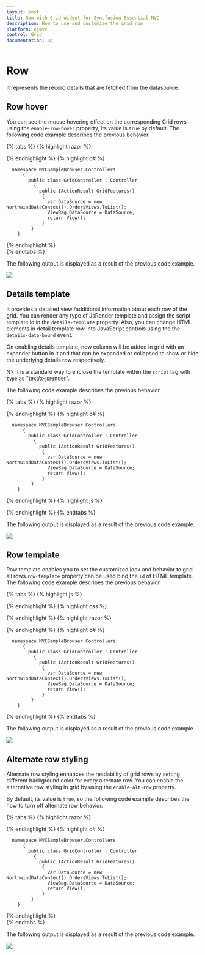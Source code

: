 ```yaml
---
layout: post
title: Row with Grid widget for Syncfusion Essential MVC
description: How to use and customize the grid row
platform: ejmvc
control: Grid
documentation: ug
---
```

# Row
It represents the record details that are fetched from the datasource.

## Row hover
You can see the mouse hovering effect on the corresponding Grid rows using the `enable-row-hover` property, its value is `true` by default.
The following code example describes the previous behavior.

{% tabs %}
{% highlight razor %}

   <ej-grid id="FlatGrid" allow-paging="true" enable-row-hover="true" datasource="ViewBag.DataSource">
        <e-columns>
            <e-column field="OrderID" header-text="OrderID"></e-column>
            <e-column field="EmployeeID" header-text="EmployeeID"></e-column>
            <e-column field="ShipCity" header-text="ShipCity"></e-column>
            <e-column field="ShipCountry" header-text="ShipCountry"></e-column>
            <e-column field="Freight" header-text="Freight"></e-column>
        </e-columns>
   </ej-grid>

{% endhighlight  %}
{% highlight c# %}

      namespace MVCSampleBrowser.Controllers
          {
            public class GridController : Controller
              { 
                public IActionResult GridFeatures()
                 {
                   var DataSource = new NorthwindDataContext().OrdersViews.ToList();
                   ViewBag.DataSource = DataSource;
                   return View();
                 }
             }
        } 
{% endhighlight  %}    
{% endtabs %}  

The following output is displayed as a result of the previous code example.

![](Row_images/Row_img1.png)

## Details template

It provides a detailed view /additional information about each row of the grid. You can render any type of JsRender template and assign the script template id in the `details-template` property. Also, you can change HTML elements in detail template row into JavaScript controls using the the `details-data-bound` event.

On enabling details template, new column will be added in grid with an expander button in it and that can be expanded or collapsed to show or hide the underlying details row respectively.

N> It is a standard way to enclose the template within the `script` tag with `type` as "text/x-jsrender".

The following code example describes the previous behavior.

{% tabs %}
{% highlight razor %}

   <ej-grid id="FlatGrid" allow-paging="true" details-template="#tabGridContents" details-data-bound="detailGridData" datasource="ViewBag.DataSource">
        <e-columns>
            <e-column field="EmployeeID" header-text="EmployeeID"></e-column>
            <e-column field="FirstName" header-text="FirstName"></e-column>
            <e-column field="Title" header-text="Title"></e-column>
            <e-column field="City" header-text="City"></e-column>
            <e-column field="Country" header-text="Country"></e-column>
       </e-columns>
   </ej-grid>

{% endhighlight  %}
{% highlight c# %}

      namespace MVCSampleBrowser.Controllers
          {
            public class GridController : Controller
              { 
                public IActionResult GridFeatures()
                 {
                   var DataSource = new NorthwindDataContext().OrdersViews.ToList();
                   ViewBag.DataSource = DataSource;
                   return View();
                 }
             }
        } 
{% endhighlight  %} 
{% highlight js %}
   <script id="tabGridContents" type="text/x-jsrender">
        <div class="tabcontrol" id="Test">
                  <ul>
                      <li><a href="#gridTab{{"{{"}}:EmployeeID {{}}}}">Stock Grid</a></li>
                  </ul>
             <div id="gridTab{{"{{"}}:EmployeeID {{}}}}">
                  <div id="detailGrid">
                    </div>
             </div>
       </div>
   </script>
   <script src="~/Scripts/jsondata.min.js"></script>
   <script type="text/javascript">
      function detailGridData(e) {
          var filteredData = e.data["EmployeeID"];
          // the datasource "window.ordersView" is referred from jsondata.min.js
          var data = ej.DataManager(window.ordersView).executeLocal(ej.Query().where("EmployeeID", "equal", parseInt(filteredData), true).take(5));
          e.detailsElement.find("#detailGrid").ejGrid({
          dataSource: data,
          columns: [
                        {field: "OrderID"},
                        {field: "EmployeeID"},
                        {field: "ShipCity"},
                        {field: "ShipCountry"},
	                    {field: "Freight"}
	               ]
	     });
       e.detailsElement.find(".tabcontrol").ejTab();
      }
   </script>
{% endhighlight %}
{% endtabs %}  

The following output is displayed as a result of the previous code example.

![](Row_images/Row_img2.png)


## Row template

Row template enables you to set the customized look and behavior to grid all rows.`row-template` property can be used bind the `id` of HTML template.
The following code example describes the previous behavior.

{% tabs %}
{% highlight  js %}
<script id="templateData" type="text/x-jsrender">
      <tr>
             <td class="photo">
                 <img style="width:130px;height: 160px" src="/15.1.0.41/themes/web/images/employees/{{"{{"}}:EmployeeID {{}}}}.png" alt="{{"{{"}}:EmployeeID {{}}}}" />
             </td>
             <td class="details">
                 <table class="CardTable" cellpadding="3" cellspacing="2">
                      <colgroup>
                              <col width="50%">
                              <col width="50%">
                      </colgroup>
                      <tbody>
                          <tr>
                              <td class="CardHeader">First Name</td>
                              <td>{{"{{"}}:FirstName {{}}}} </td>
                          </tr>
                          <tr>
                              <td class="CardHeader">Last Name</td>
                              <td>{{"{{"}}:LastName {{}}}}</td>
                          </tr>
                          <tr>
                              <td class="CardHeader">Title</td>
                              <td>{{"{{"}}:Title {{}}}}</td>
                          </tr>
                      </tbody>
                 </table>
            </td>
      </tr>
</script>
{% endhighlight  %}
{% highlight  css %}
<style>
    .photo img {
        width: 130px;
    }
    .photo, .details {
        border-color: #c4c4c4;
        border-style: solid;
    }
    .photo {
        border-width: 1px 0px 0px 0px;
    }
    .details {
        border-width: 1px 0px 0px 1px;
    }
    .details > table {
            width: 100%;
        }
    .CardHeader {
        font-weight: bolder;
    }
</style>
{% endhighlight  %}
{% highlight razor %}

   <ej-grid id="FlatGrid" allow-paging="true" row-template="#templateData" allow-scrolling="true" datasource="ViewBag.DataSource">
      <e-scroll-settings width="500" height="480"></e-scroll-settings>
        <e-columns>
            <e-column header-text="Photo" width="30"></e-column>
            <e-column header-text="Employee Details" width="70"></e-column>
        </e-columns>
   </ej-grid>

{% endhighlight  %}
{% highlight c# %}

      namespace MVCSampleBrowser.Controllers
          {
            public class GridController : Controller
              { 
                public IActionResult GridFeatures()
                 {
                   var DataSource = new NorthwindDataContext().OrdersViews.ToList();
                   ViewBag.DataSource = DataSource;
                   return View();
                 }
             }
        } 
{% endhighlight  %} 
{% endtabs %}

The following output is displayed as a result of the previous code example.

![](Row_images/Row_img3.png)

## Alternate row styling

Alternate row styling enhances the readability of grid rows by setting different background color for every alternate row. You can enable the alternative row styling in grid by using the `enable-alt-row` property. 

By default, its value is `true`, so the following code example describes the how to turn off alternate row behavior.

{% tabs %}
{% highlight razor %}

   <ej-grid id="FlatGrid" allow-paging="true" enable-alt-row="false" datasource="ViewBag.DataSource">
        <e-columns>
            <e-column field="OrderID" header-text="OrderID"></e-column>
            <e-column field="EmployeeID" header-text="EmployeeID"></e-column>
            <e-column field="ShipCity" header-text="ShipCity"></e-column>
            <e-column field="ShipCountry" header-text="ShipCountry"></e-column>
            <e-column field="Freight" header-text="Freight"></e-column>
        </e-columns>
   </ej-grid>

{% endhighlight  %}
{% highlight c# %}

      namespace MVCSampleBrowser.Controllers
          {
            public class GridController : Controller
              { 
                public IActionResult GridFeatures()
                 {
                   var DataSource = new NorthwindDataContext().OrdersViews.ToList();
                   ViewBag.DataSource = DataSource;
                   return View();
                 }
             }
        } 
{% endhighlight  %}    
{% endtabs %}  

The following output is displayed as a result of the previous code example.

![](Row_images/Row_img4.png)